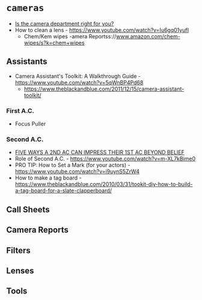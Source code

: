 # `cameras`

  - [Is the camera department right for you?](https://www.youtube.com/watch?v=VVqU8-wTGPc)
  - How to clean a lens - https://www.youtube.com/watch?v=Iu6gq01yufI
    - Chem/Kem wipes -amera Reportss://www.amazon.com/chem-wipes/s?k=chem+wipes


## Assistants

  - Camera Assistant's Toolkit: A Walkthrough Guide - https://www.youtube.com/watch?v=5qWnBP4Pd68
    - https://www.theblackandblue.com/2011/12/15/camera-assistant-toolkit/


### First A.C.

  - Focus Puller


### Second A.C.

  - [FIVE WAYS A 2ND AC CAN IMPRESS THEIR 1ST AC BEYOND BELIEF](https://www.theblackandblue.com/2012/06/06/2nd-ac-impress/)
  - Role of Second A.C. - https://www.youtube.com/watch?v=m-XL7kBime0
  - PRO TIP: How to Set a Mark (for your actors) - https://www.youtube.com/watch?v=i9uynS5ZrW4
  - How to make a tag board - https://www.theblackandblue.com/2010/03/31/tookit-diy-how-to-build-a-tag-board-for-a-slate-clapperboard/


## Call Sheets


## Camera Reports


## Filters


## Lenses


## Tools


